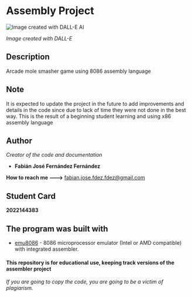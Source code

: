 # Assembly Project

![Image created with DALL-E AI](https://user-images.githubusercontent.com/99295085/200243763-e4604743-a806-4cd4-96ff-092fe999e9d1.jpg)

*Image created with DALL-E*

## Description

Arcade mole smasher game using 8086 assembly language

## Note

It is expected to update the project in the future to add improvements and details in the code since due to lack of time they were not done in the best way. This is the result of a beginning student learning and using x86 assembly language

## Author

*Creator of the code and documentation*

* **Fabián José Fernández Fernández** 

**How to reach me --->** fabian.jose.fdez.fdez@gmail.com

## Student Card

**2022144383**

## The program was built with

* [emu8086](https://emu8086.waxoo.com/) - 8086 microprocessor emulator (Intel or AMD compatible) with integrated assembler.

#### This repository is for educational use, keeping track versions of the assembler project

*If you are going to copy the code, you are going to be a victim of plagiarism.*
